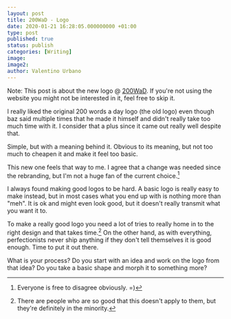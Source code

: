 ```yaml
---
layout: post
title: 200WaD - Logo
date: 2020-01-21 16:28:05.000000000 +01:00
type: post
published: true
status: publish
categories: [Writing]
image:
image2:
author: Valentino Urbano
---
```


Note: This post is about the new logo @ [200WaD][1]. If you're not using the website you might not be interested in it, feel free to skip it.

I really liked the original 200 words a day logo (the old logo) even though baz said multiple times that he made it himself and didn't really take too much time with it. I consider that a plus since it came out really well despite that.

Simple, but with a meaning behind it. Obvious to its meaning, but not too much to cheapen it and make it feel too basic.

This new one feels that way to me. I agree that a change was needed since the rebranding, but I'm not a huge fan of the current choice.[^1] 

I always found making good logos to be hard. A basic logo is really easy to make instead, but in most cases what you end up with is nothing more than "meh". It is ok and might even look good, but it doesn't really transmit what you want it to.

To make a really good logo you need a lot of tries to really home in to the right design and that takes time.[^2] On the other hand, as with everything, perfectionists never ship anything if they don't tell themselves it is good enough. Time to put it out there.

What is your process? Do you start with an idea and work on the logo from that idea? Do you take a basic shape and morph it to something more? 

[^1]: Everyone is free to disagree obviously. =)
[^2]: There are people who are so good that this doesn't apply to them, but they're definitely in the minority.

[1]: https://200wordsaday.com
